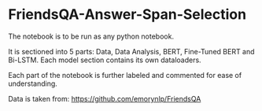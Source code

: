 # FriendsQA-Answer-Span-Selection

The notebook is to be run as any python notebook.

It is sectioned into 5 parts: Data, Data Analysis, BERT, Fine-Tuned BERT and Bi-LSTM. Each model section contains its own dataloaders. 

Each part of the notebook is further labeled and commented for ease of understanding. 

Data is taken from: https://github.com/emorynlp/FriendsQA
